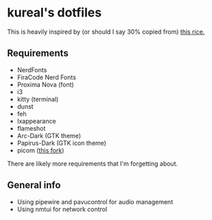 # kureal's dotfiles

This is heavily inspired by (or should I say 30% copied from) [this rice.](https://github.com/jifuwater/Cattendeavour/blob/main/i3_pc/config)

## Requirements

- NerdFonts
- FiraCode Nerd Fonts
- Proxima Nova (font)
- i3
- kitty (terminal)
- dunst
- feh
- lxappearance
- flameshot
- Arc-Dark (GTK theme)
- Papirus-Dark (GTK icon theme)
- picom ([this fork](https://github.com/jonaburg/picom/tree/next))

There are likely more requirements that I'm forgetting about.

## General info
- Using pipewire and pavucontrol for audio management 
- Using nmtui for network control
